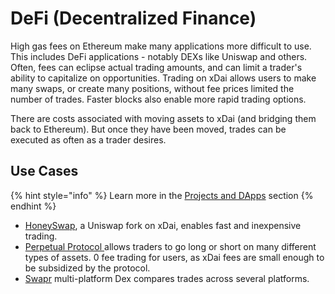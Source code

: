 # DeFi \(Decentralized Finance\)

High gas fees on Ethereum make many applications more difficult to use. This includes DeFi applications - notably DEXs like Uniswap and others. Often, fees can eclipse actual trading amounts, and can limit a trader's ability to capitalize on opportunities. Trading on xDai allows users to make many swaps, or create many positions, without fee prices limited the number of trades. Faster blocks also enable more rapid trading options.

There are costs associated with moving assets to xDai \(and bridging them back to Ethereum\). But once they have been moved, trades can be executed as often as a trader desires. 

## Use Cases 

{% hint style="info" %}
Learn more in the [Projects and DApps](../project-spotlights/) section
{% endhint %}

* [HoneySwap](../project-spotlights/1hive/honeyswap.md), a Uniswap fork on xDai, enables fast and inexpensive trading. 
* [Perpetual Protocol ](../project-spotlights/perpetual-protocol.md)allows traders to go long or short on many different types of assets. 0 fee trading for users, as xDai fees are small enough to be subsidized by the protocol.
* [Swapr](https://swapr.eth.link/#/swap) multi-platform Dex compares trades across several platforms.





